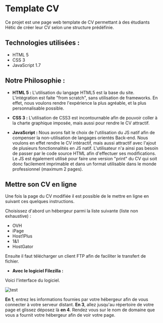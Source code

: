 # Template CV
Ce projet est une page web template de CV permettant à des étudiants Hétic de créer leur CV selon une structure prédéfinie.

## Technologies utilisées :
  - HTML 5
  - CSS 3
  - JavaScript 1.7

## Notre Philosophie :

  - **HTML 5 :**
L'utilisation du langage HTML5 est la base du site.
L'intégration est faite "from scratch", sans utilisation de frameworks. En effet, nous voulons rendre l'expérience la plus agréable, et la plus personnalisable possible.

  - **CSS 3 :**
L'utilisation de CSS3 est incontournable afin de pouvoir coller à la charte graphique imposée, mais aussi pour rendre le CV attractif.

  - **JavaScript :**
Nous avons fait le choix de l'utilisation du JS natif afin de compenser la non-utilisation de langages orientés Back-end.
Nous voulons en effet rendre le CV intéractif, mais aussi attractif avec l'ajout de plusieurs fonctionnalités en JS natif.
L'utilisateur n'a ainsi pas besoin de passer par le code source HTML afin d'effectuer ses modifications.
Le JS est également utilisé pour faire une version "print" du CV qui soit donc facilement imprimable et dans un format utilisable dans le monde professionnel (maximum 2 pages).

## Mettre son CV en ligne

Une fois la page du CV modifiée il est possible de le mettre en ligne en suivant ces quelques instructions.

Choisissez d'abord un hébergeur parmi la liste suivante (liste non exhaustive) :
- OVH
- iPage
- Host1Plus
- 1&1
- HostGator

Ensuite il faut télécharger un client FTP afin de faciliter le transfert de fichier.

- **Avec le logiciel Filezilla :**

Voici l'interface du logiciel.

![test](https://craym.eu/tutoriels/ftp/images/accueil_filezilla.png)

**En 1**, entrez les informations fournies par votre hébergeur afin de vous connecter à votre serveur distant.
**En 3**, allez jusqu'au répertoire de votre page et glissez déposez là **en 4**.
Rendez vous sur le nom de domaine que vous a fournit votre hébergeur afin de voir votre page.
